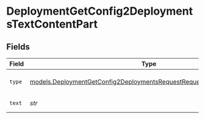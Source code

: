 # DeploymentGetConfig2DeploymentsTextContentPart


## Fields

| Field                                                                                                                                                | Type                                                                                                                                                 | Required                                                                                                                                             | Description                                                                                                                                          |
| ---------------------------------------------------------------------------------------------------------------------------------------------------- | ---------------------------------------------------------------------------------------------------------------------------------------------------- | ---------------------------------------------------------------------------------------------------------------------------------------------------- | ---------------------------------------------------------------------------------------------------------------------------------------------------- |
| `type`                                                                                                                                               | [models.DeploymentGetConfig2DeploymentsRequestRequestBodyMessages4Type](../models/deploymentgetconfig2deploymentsrequestrequestbodymessages4type.md) | :heavy_check_mark:                                                                                                                                   | The type of the content part.                                                                                                                        |
| `text`                                                                                                                                               | *str*                                                                                                                                                | :heavy_check_mark:                                                                                                                                   | The text content.                                                                                                                                    |